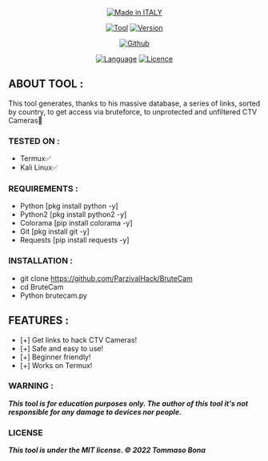 <p align="center">
<a href="https://bit.ly/3bgtjYk"><img title="Made in ITALY" src="https://img.shields.io/badge/MADE%20IN-ITALY-SCRIPT?colorA=%23ff8100&colorB=%23017e40&colorC=%23ff0000&style=for-the-badge"></a>
</p>
<p align="center">
<a href="https://bit.ly/3bgtjYk"><img title="Tool" src="https://img.shields.io/badge/Tool-Brutecam-green.svg"></a>
<a href="https://bit.ly/3bgtjYk"><img title="Version" src="https://img.shields.io/badge/Version-1-green.svg?style=flat-square"></a>
</p>
<p align="center">
<a href="https://github.com/ParzivalHack"><img title="Github" src="https://img.shields.io/badge/ParzivalHack-black?style=for-the-badge&logo=github"></a>
</p>
<p align="center">
<a href="https://github.com/noob-hackers"><img title="Language" src="https://img.shields.io/badge/Made%20with-Python-1f425f.svg?v=103"></a>
<a href="https://github.com/noob-hackers"><img title="Licence" src="https://img.shields.io/badge/License-MIT-blue.svg"></a>
</p>



## ABOUT TOOL :

This tool generates, thanks to his massive database, a series of links, sorted by country, to get access via bruteforce, to unprotected and unfiltered CTV Cameras👀

### TESTED ON :

* Termux✅
* Kali Linux✅

### REQUIREMENTS :

* Python [pkg install python -y]
* Python2 [pkg install python2 -y]
* Colorama [pip install colorama -y]
* Git [pkg install git -y]
* Requests [pip install requests -y]

### INSTALLATION :

* git clone https://github.com/ParzivalHack/BruteCam
* cd BruteCam
* Python brutecam.py

## FEATURES :

* [+] Get links to hack CTV Cameras!
* [+] Safe and easy to use!
* [+] Beginner friendly!
* [+] Works on Termux!

### WARNING : 

***This tool is for education purposes only. The author of this tool it's not responsible for any damage to devices nor people.***

### LICENSE

***This tool is under the MIT license. © 2022 Tommaso Bona***
